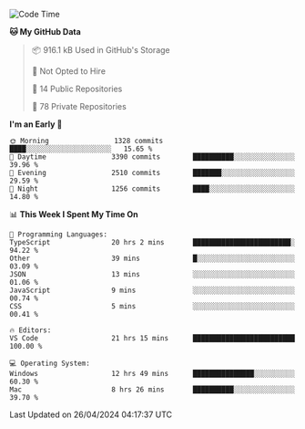 <!--START_SECTION:waka-->
![Code Time](http://img.shields.io/badge/Code%20Time-5%2C568%20hrs%204%20mins-blue)

**🐱 My GitHub Data** 

> 📦 916.1 kB Used in GitHub's Storage 
 > 
> 🚫 Not Opted to Hire
 > 
> 📜 14 Public Repositories 
 > 
> 🔑 78 Private Repositories 
 > 
**I'm an Early 🐤** 

```text
🌞 Morning                1328 commits        ████░░░░░░░░░░░░░░░░░░░░░   15.65 % 
🌆 Daytime                3390 commits        ██████████░░░░░░░░░░░░░░░   39.96 % 
🌃 Evening                2510 commits        ███████░░░░░░░░░░░░░░░░░░   29.59 % 
🌙 Night                  1256 commits        ████░░░░░░░░░░░░░░░░░░░░░   14.80 % 
```


📊 **This Week I Spent My Time On** 

```text
💬 Programming Languages: 
TypeScript               20 hrs 2 mins       ████████████████████████░   94.22 % 
Other                    39 mins             █░░░░░░░░░░░░░░░░░░░░░░░░   03.09 % 
JSON                     13 mins             ░░░░░░░░░░░░░░░░░░░░░░░░░   01.06 % 
JavaScript               9 mins              ░░░░░░░░░░░░░░░░░░░░░░░░░   00.74 % 
CSS                      5 mins              ░░░░░░░░░░░░░░░░░░░░░░░░░   00.41 % 

🔥 Editors: 
VS Code                  21 hrs 15 mins      █████████████████████████   100.00 % 

💻 Operating System: 
Windows                  12 hrs 49 mins      ███████████████░░░░░░░░░░   60.30 % 
Mac                      8 hrs 26 mins       ██████████░░░░░░░░░░░░░░░   39.70 % 
```


 Last Updated on 26/04/2024 04:17:37 UTC
<!--END_SECTION:waka-->

